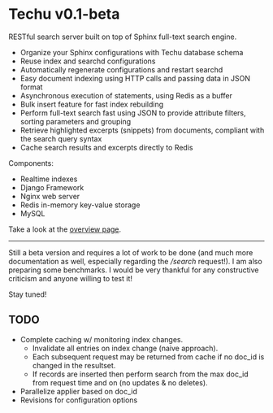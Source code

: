 Techu v0.1-beta
===============

RESTful search server built on top of Sphinx full-text search engine. 

- Organize your Sphinx configurations with Techu database schema
- Reuse index and searchd configurations
- Automatically regenerate configurations and restart searchd
- Easy document indexing using HTTP calls and passing data in JSON format
- Asynchronous execution of statements, using Redis as a buffer
- Bulk insert feature for fast index rebuilding
- Perform full-text search fast using JSON to provide attribute filters, sorting parameters and grouping
- Retrieve highlighted excerpts (snippets) from documents, compliant with the search query syntax
- Cache search results and excerpts directly to Redis

Components:
* Realtime indexes
* Django Framework
* Nginx web server
* Redis in-memory key-value storage
* MySQL

Take a look at the [overview page](http://georgepsarakis.github.io/techu-search-server/).

-----

Still a beta version and requires a lot of work to be done (and much more documentation as well, especially regarding the */search* request!). I am also preparing some benchmarks. I would be very thankful for any constructive criticism and anyone willing to test it!

Stay tuned!

TODO
----
- Complete caching w/ monitoring index changes. 
  * Invalidate all entries on index change (naive approach).
  * Each subsequent request may be returned from cache if no doc_id is changed in the resultset.
  * If records are inserted then perform search from the max doc_id from request time and on (no updates & no deletes).
- Parallelize applier based on doc_id
- Revisions for configuration options


